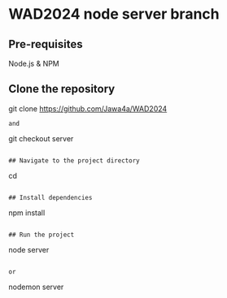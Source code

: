 # WAD2024 node server branch


## Pre-requisites
Node.js \& NPM

## Clone the repository
git clone https://github.com/Jawa4a/WAD2024
```
and 
```
git checkout server
```

## Navigate to the project directory
```
cd <project name>
```

## Install dependencies
```
npm install
```

## Run the project
```
node server
```

or 
```
nodemon server
```
